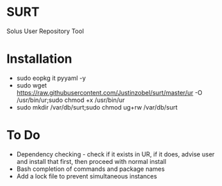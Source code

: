 # SURT
Solus User Repository Tool

# Installation

* sudo eopkg it pyyaml -y
* sudo wget https://raw.githubusercontent.com/Justinzobel/surt/master/ur -O /usr/bin/ur;sudo chmod +x /usr/bin/ur
* sudo mkdir /var/db/surt;sudo chmod ug+rw /var/db/surt

# To Do
* Dependency checking - check if it exists in UR, if it does, advise user and install that first, then proceed with normal install
* Bash completion of commands and package names
* Add a lock file to prevent simultaneous instances
